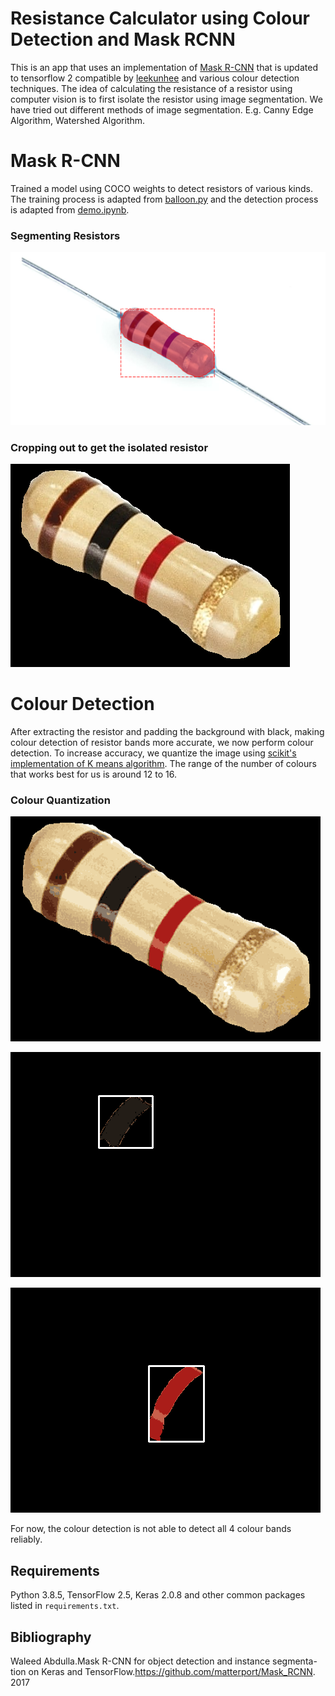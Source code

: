 # Resistance Calculator using Colour Detection and Mask RCNN

This is an app that uses an implementation of [Mask R-CNN](https://arxiv.org/abs/1703.06870) that is updated to tensorflow 2 compatible by [leekunhee](https://github.com/leekunhee/Mask_RCNN/tree/master) and various colour detection techniques. The idea of calculating the resistance of a resistor using computer vision is to first isolate the resistor using image segmentation. We have tried out different methods of image segmentation. E.g. Canny Edge Algorithm, Watershed Algorithm. 

# Mask R-CNN
Trained a model using COCO weights to detect resistors of various kinds. The training process is adapted from [balloon.py](samples/balloon/balloon.py) and the detection process is adapted from [demo.ipynb](samples/demo.ipynb).

### Segmenting Resistors
![Resistor Segmentation](assets/resistor_detect.png)

### Cropping out to get the isolated resistor
![Resistor Mask](assets/resistor_mask.png)

# Colour Detection
After extracting the resistor and padding the background with black, making colour detection of resistor bands more accurate, we now perform colour detection. To increase accuracy, we quantize the image using [scikit's implementation of K means algorithm](https://scikit-learn.org/stable/auto_examples/cluster/plot_color_quantization.html#:~:text=Performs%20a%20pixel%2Dwise%20Vector,preserving%20the%20overall%20appearance%20quality.). The range of the number of colours that works best for us is around 12 to 16. 

### Colour Quantization
![Image after Colour Quantization](assets/quantized_image.png)

![Identifying each colour](assets/testbrown-127.png)

![Identifying each colour](assets/testred-3.png)

For now, the colour detection is not able to detect all 4 colour bands reliably. 

## Requirements
Python 3.8.5, TensorFlow 2.5, Keras 2.0.8 and other common packages listed in `requirements.txt`.

## Bibliography
Waleed Abdulla.Mask R-CNN for object detection and instance segmenta-tion on Keras and TensorFlow.https://github.com/matterport/Mask_RCNN. 2017